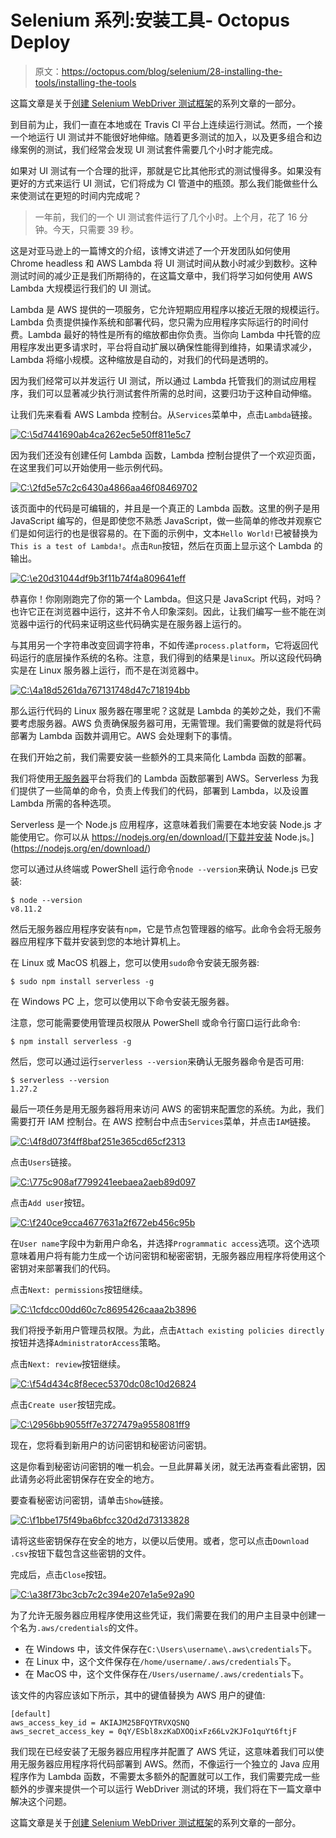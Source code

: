 # Selenium 系列:安装工具- Octopus Deploy

> 原文：<https://octopus.com/blog/selenium/28-installing-the-tools/installing-the-tools>

这篇文章是关于[创建 Selenium WebDriver 测试框架](/blog/selenium/0-toc/webdriver-toc)的系列文章的一部分。

到目前为止，我们一直在本地或在 Travis CI 平台上连续运行测试。然而，一个接一个地运行 UI 测试并不能很好地伸缩。随着更多测试的加入，以及更多组合和边缘案例的测试，我们经常会发现 UI 测试套件需要几个小时才能完成。

如果对 UI 测试有一个合理的批评，那就是它比其他形式的测试慢得多。如果没有更好的方式来运行 UI 测试，它们将成为 CI 管道中的瓶颈。那么我们能做些什么来使测试在更短的时间内完成呢？

> 一年前，我们的一个 UI 测试套件运行了几个小时。上个月，花了 16 分钟。今天，只需要 39 秒。

这是对亚马逊上的一篇博文的介绍，该博文讲述了一个开发团队如何使用 Chrome headless 和 AWS Lambda 将 UI 测试时间从数小时减少到数秒。这种测试时间的减少正是我们所期待的，在这篇文章中，我们将学习如何使用 AWS Lambda 大规模运行我们的 UI 测试。

Lambda 是 AWS 提供的一项服务，它允许短期应用程序以接近无限的规模运行。Lambda 负责提供操作系统和部署代码，您只需为应用程序实际运行的时间付费。Lambda 最好的特性是所有的缩放都由你负责。当你向 Lambda 中托管的应用程序发出更多请求时，平台将自动扩展以确保性能得到维持，如果请求减少，Lambda 将缩小规模。这种缩放是自动的，对我们的代码是透明的。

因为我们经常可以并发运行 UI 测试，所以通过 Lambda 托管我们的测试应用程序，我们可以显著减少执行测试套件所需的总时间，这要归功于这种自动伸缩。

让我们先来看看 AWS Lambda 控制台。从`Services`菜单中，点击`Lambda`链接。

[![C:\5d7441690ab4ca262ec5e50ff811e5c7](img/e7c3f799d24b6f2fca4883f56da5116d.png)](#)

因为我们还没有创建任何 Lambda 函数，Lambda 控制台提供了一个欢迎页面，在这里我们可以开始使用一些示例代码。

[![C:\2fd5e57c2c6430a4866aa46f08469702](img/88f961ea59c0fc98d348df2c3d5069cf.png)](#)

该页面中的代码是可编辑的，并且是一个真正的 Lambda 函数。这里的例子是用 JavaScript 编写的，但是即使您不熟悉 JavaScript，做一些简单的修改并观察它们是如何运行的也是很容易的。在下面的示例中，文本`Hello World!`已被替换为`This is a test of Lambda!`。点击`Run`按钮，然后在页面上显示这个 Lambda 的输出。

[![C:\e20d31044df9b3f11b74f4a809641eff](img/7c4c2dbe1e74fb73a69732571bdd3aa1.png)](#)

恭喜你！你刚刚跑完了你的第一个 Lambda。但这只是 JavaScript 代码，对吗？也许它正在浏览器中运行，这并不令人印象深刻。因此，让我们编写一些不能在浏览器中运行的代码来证明这些代码确实是在服务器上运行的。

与其用另一个字符串改变回调字符串，不如传递`process.platform`，它将返回代码运行的底层操作系统的名称。注意，我们得到的结果是`linux`。所以这段代码确实是在 Linux 服务器上运行，而不是在浏览器中。

[![C:\4a18d5261da767131748d47c718194bb](img/457167147e317aed5e650f6581454f00.png)](#)

那么运行代码的 Linux 服务器在哪里呢？这就是 Lambda 的美妙之处，我们不需要考虑服务器。AWS 负责确保服务器可用，无需管理。我们需要做的就是将代码部署为 Lambda 函数并调用它。AWS 会处理剩下的事情。

在我们开始之前，我们需要安装一些额外的工具来简化 Lambda 函数的部署。

我们将使用[无服务器](https://serverless.com/)平台将我们的 Lambda 函数部署到 AWS。Serverless 为我们提供了一些简单的命令，负责上传我们的代码，部署到 Lambda，以及设置 Lambda 所需的各种选项。

Serverless 是一个 Node.js 应用程序，这意味着我们需要在本地安装 Node.js 才能使用它。你可以从 https://nodejs.org/en/download/[下载并安装 Node.js。](https://nodejs.org/en/download/)

您可以通过从终端或 PowerShell 运行命令`node --version`来确认 Node.js 已安装:

```
$ node --version
v8.11.2 
```

然后无服务器应用程序安装有`npm`，它是节点包管理器的缩写。此命令会将无服务器应用程序下载并安装到您的本地计算机上。

在 Linux 或 MacOS 机器上，您可以使用`sudo`命令安装无服务器:

```
$ sudo npm install serverless -g 
```

在 Windows PC 上，您可以使用以下命令安装无服务器。

注意，您可能需要使用管理员权限从 PowerShell 或命令行窗口运行此命令:

```
$ npm install serverless -g 
```

然后，您可以通过运行`serverless --version`来确认无服务器命令是否可用:

```
$ serverless --version
1.27.2 
```

最后一项任务是用无服务器将用来访问 AWS 的密钥来配置您的系统。为此，我们需要打开 IAM 控制台。在 AWS 控制台中点击`Services`菜单，并点击`IAM`链接。

[![C:\4f8d073f4ff8baf251e365cd65cf2313](img/ef65364824511d6e66f54970495f5da8.png)](#)

点击`Users`链接。

[![C:\775c908af7799241eebaea2aeb89d097](img/7f021e9b3431bc439e1383beb641c990.png)](#)

点击`Add user`按钮。

[![C:\f240ce9cca4677631a2f672eb456c95b](img/b687e6c9a867074713e88fe7ffb70d69.png)](#)

在`User name`字段中为新用户命名，并选择`Programmatic access`选项。这个选项意味着用户将有能力生成一个访问密钥和秘密密钥，无服务器应用程序将使用这个密钥对来部署我们的代码。

点击`Next: permissions`按钮继续。

[![C:\1cfdcc00dd60c7c8695426caaa2b3896](img/b76e5564bcdf70f0ebafb84ce116b47a.png)](#)

我们将授予新用户管理员权限。为此，点击`Attach existing policies directly`按钮并选择`AdministratorAccess`策略。

点击`Next: review`按钮继续。

[![C:\f54d434c8f8ecec5370dc08c10d26824](img/a6da98e1f5539ca381ac9f4faf86cbf7.png)](#)

点击`Create user`按钮完成。

[![C:\2956bb9055ff7e3727479a9558081ff9](img/a8cd54d870b0767cd40de8c2b7e0a0cc.png)](#)

现在，您将看到新用户的访问密钥和秘密访问密钥。

这是你看到秘密访问密钥的唯一机会。一旦此屏幕关闭，就无法再查看此密钥，因此请务必将此密钥保存在安全的地方。

要查看秘密访问密钥，请单击`Show`链接。

[![C:\f1bbe175f49ba6bfcc320d2d73133828](img/650b4512852a6543570bc12aa6b7164e.png)](#)

请将这些密钥保存在安全的地方，以便以后使用。或者，您可以点击`Download .csv`按钮下载包含这些密钥的文件。

完成后，点击`Close`按钮。

[![C:\a38f73bc3cb7c2c394e207e1a5e92a90](img/4016cff2287fdc2e91cd124ebe92067e.png)](#)

为了允许无服务器应用程序使用这些凭证，我们需要在我们的用户主目录中创建一个名为`.aws/credentials`的文件。

*   在 Windows 中，该文件保存在`C:\Users\username\.aws\credentials`下。
*   在 Linux 中，这个文件保存在`/home/username/.aws/credentials`下。
*   在 MacOS 中，这个文件保存在`/Users/username/.aws/credentials`下。

该文件的内容应该如下所示，其中的键值替换为 AWS 用户的键值:

```
[default]
aws_access_key_id = AKIAJM25BFQYTRVXQSNQ
aws_secret_access_key = 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 
```

我们现在已经安装了无服务器应用程序并配置了 AWS 凭证，这意味着我们可以使用无服务器应用程序将代码部署到 AWS。然而，不像运行一个独立的 Java 应用程序作为 Lambda 函数，不需要太多额外的配置就可以工作，我们需要完成一些额外的步骤来提供一个可以运行 WebDriver 测试的环境，我们将在下一篇文章中解决这个问题。

这篇文章是关于[创建 Selenium WebDriver 测试框架](/blog/selenium/0-toc/webdriver-toc)的系列文章的一部分。